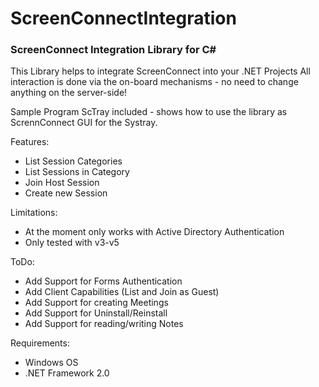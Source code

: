 # ScreenConnectIntegration
### ScreenConnect Integration Library for C#

This Library helps to integrate ScreenConnect into your .NET Projects
All interaction is done via the on-board mechanisms - no need to change anything on the server-side!

Sample Program ScTray included - shows how to use the library as ScrennConnect GUI for the Systray.

Features:
* List Session Categories
* List Sessions in Category
* Join Host Session
* Create new Session

Limitations:
* At the moment only works with Active Directory Authentication
* Only tested with v3-v5

ToDo:
* Add Support for Forms Authentication
* Add Client Capabilities (List and Join as Guest)
* Add Support for creating Meetings
* Add Support for Uninstall/Reinstall
* Add Support for reading/writing Notes

Requirements:
* Windows OS
* .NET Framework 2.0